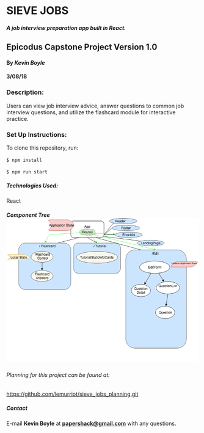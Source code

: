 # SIEVE JOBS
##### A job interview preparation app built in React.

## Epicodus Capstone Project Version 1.0
#### By _**Kevin Boyle**_
#### 3/08/18



### Description:
 Users can view job interview advice, answer questions to common job interview questions, and utilize the flashcard module for interactive practice.

### Set Up Instructions:
To clone this repository, run:

``$ npm install``

``$ npm run start``

##### Technologies Used:
React

##### Component Tree ![updatedComponentTreeWithState](img/sieve-jobs-component-tree.png?raw=true)


###### Planning for this project can be found at:
https://github.com/lemurriot/sieve_jobs_planning.git

##### Contact
E-mail **Kevin Boyle** at **papershack@gmail.com** with any questions.
